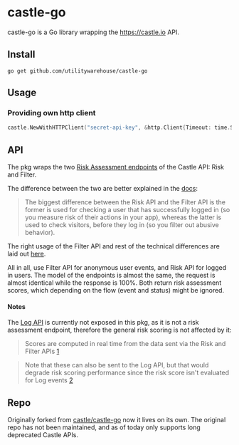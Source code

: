 # castle-go

castle-go is a Go library wrapping the https://castle.io API. 

## Install

```
go get github.com/utilitywarehouse/castle-go
```

## Usage

### Providing own http client

```go
castle.NewWithHTTPClient("secret-api-key", &http.Client{Timeout: time.Second * 2})
```

## API

The pkg wraps the two [Risk Assessment endpoints](https://reference.castle.io/#tag/risk_assessment) of the Castle API: Risk and Filter.

The difference between the two are better explained in the [docs](https://docs.castle.io/docs/integration-guide):

> The biggest difference between the Risk API and the Filter API is the former is used for checking a user that has successfully logged in (so you measure risk of their actions in your app), whereas the latter is used to check visitors, before they log in (so you filter out abusive behavior).

The right usage of the Filter API and rest of the technical differences are laid out [here](https://docs.castle.io/docs/anonymous-activity).

All in all, use Filter API for anonymous user events, and Risk API for logged in users.
The model of the endpoints is almost the same, the request is almost identical while the response is 100%. Both return risk assessment scores, which depending on the flow (event and status) might be ignored.

#### Notes

The [Log API](https://reference.castle.io/#tag/logging) is currently not exposed in this pkg, as it is not a risk assessment endpoint, therefore the general risk scoring is not affected by it:

> Scores are computed in real time from the data sent via the Risk and Filter APIs
[1](https://docs.castle.io/docs/risk-scoring)

> Note that these can also be sent to the Log API, but that would degrade risk scoring performance since the risk score isn't evaluated for Log events
[2](https://docs.castle.io/docs/anonymous-activity)

## Repo

Originally forked from [castle/castle-go](https://github.com/castle/castle-go) now it lives on its own. The original repo has not been maintained, and as of today only supports long deprecated Castle APIs.
